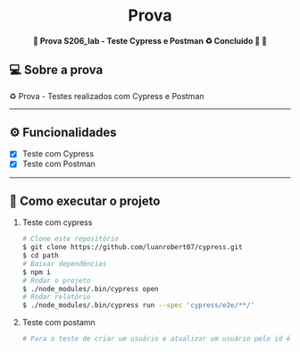 <h1 align="center"> 
	Prova
</h1>
<h4 align="center"> 
	🚧  Prova S206_lab - Teste Cypress e Postman ♻️ Concluído 🚀 🚧
</h4>


## 💻 Sobre a prova

♻️ Prova - Testes realizados com Cypress e Postman

---

## ⚙️ Funcionalidades

- [x] Teste com Cypress
- [x] Teste com Postman

---

## 🚀 Como executar o projeto

1. Teste com cypress
   
   ```bash
   # Clone este repositório
   $ git clone https://github.com/luanrobert07/cypress.git
   $ cd path
   # Baixar dependências
   $ npm i
   # Rodar o projeto
   $ ./node_modules/.bin/cypress open
   # Rodar relatório
   $ ./node_modules/.bin/cypress run --spec 'cypress/e2e/**/'
   ```
1. Teste com postamn
   
   ```bash
   # Para o teste de criar um usuário e atualizar um usuário pelo id é necessário gerar um token pelo site: https://gorest.co.in/my-account/access-tokens e adicionar ele na parte de Authorization/Bearer Token no Postman
   ```

